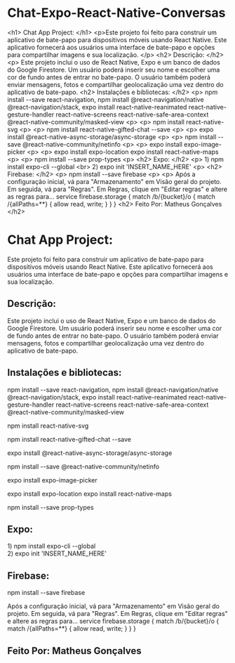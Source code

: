 # Chat-Expo-React-Native-Conversas
&lt;h1> Chat App Project: &lt;/h1>  &lt;p>Este projeto foi feito para construir um aplicativo de bate-papo para dispositivos móveis usando React Native. Este aplicativo fornecerá aos usuários uma interface de bate-papo e opções para compartilhar imagens e sua localização. &lt;/p>  &lt;h2> Descrição: &lt;/h2>  &lt;p> Este projeto inclui o uso de React Native, Expo e um banco de dados do Google Firestore. Um usuário poderá inserir seu nome e escolher uma cor de fundo antes de entrar no bate-papo. O usuário também poderá enviar mensagens, fotos e compartilhar geolocalização uma vez dentro do aplicativo de bate-papo.      &lt;h2> Instalações e bibliotecas: &lt;/h2>  &lt;p> npm install --save react-navigation, npm install @react-navigation/native @react-navigation/stack, expo install react-native-reanimated react-native-gesture-handler react-native-screens react-native-safe-area-context @react-native-community/masked-view &lt;p>   &lt;p> npm install react-native-svg &lt;p>   &lt;p> npm install react-native-gifted-chat --save &lt;p>   &lt;p> expo install @react-native-async-storage/async-storage &lt;p>   &lt;p> npm install --save @react-native-community/netinfo &lt;p>   &lt;p> expo install expo-image-picker &lt;p>   &lt;p> expo install expo-location expo install react-native-maps &lt;p>   &lt;p> npm install --save prop-types  &lt;p>      &lt;h2> Expo: &lt;/h2>      &lt;p> 1) npm install expo-cli --global &lt;br>       2) expo init 'INSERT_NAME_HERE' &lt;p>    &lt;h2> Firebase: &lt;/h2>  &lt;p> npm install --save firebase &lt;p>  &lt;p> Após a configuração inicial, vá para "Armazenamento" em Visão geral do projeto. Em seguida, vá para "Regras". Em Regras, clique em "Editar regras" e altere as regras para...   service firebase.storage {   match /b/{bucket}/o {   match /{allPaths=**} {   allow read, write;   }   }   }    &lt;h2> Feito Por: Matheus Gonçalves &lt;/h2>

<h1> Chat App Project: </h1>

<p>Este projeto foi feito para construir um aplicativo de bate-papo para dispositivos móveis usando React Native. Este aplicativo fornecerá aos usuários uma interface de bate-papo e opções para compartilhar imagens e sua localização. </p>

<h2> Descrição: </h2>

<p> Este projeto inclui o uso de React Native, Expo e um banco de dados do Google Firestore. Um usuário poderá inserir seu nome e escolher uma cor de fundo antes de entrar no bate-papo. O usuário também poderá enviar mensagens, fotos e compartilhar geolocalização uma vez dentro do aplicativo de bate-papo.  
  
<h2> Instalações e bibliotecas: </h2>

<p> npm install --save react-navigation, npm install @react-navigation/native @react-navigation/stack, expo install react-native-reanimated react-native-gesture-handler react-native-screens react-native-safe-area-context @react-native-community/masked-view <p>
  <p> npm install react-native-svg <p>
  <p> npm install react-native-gifted-chat --save <p>
  <p> expo install @react-native-async-storage/async-storage <p>
  <p> npm install --save @react-native-community/netinfo <p>
  <p> expo install expo-image-picker <p>
  <p> expo install expo-location expo install react-native-maps <p>
  <p> npm install --save prop-types  <p>
    
<h2> Expo: </h2>
  
  <p> 1) npm install expo-cli --global <br>
      2) expo init 'INSERT_NAME_HERE' <p>
  
<h2> Firebase: </h2>

<p> npm install --save firebase <p>

<p> Após a configuração inicial, vá para "Armazenamento" em Visão geral do projeto. Em seguida, vá para "Regras". Em Regras, clique em "Editar regras" e altere as regras para...
  service firebase.storage {
  match /b/{bucket}/o {
  match /{allPaths=**} {
  allow read, write;
  }
  }
  }
  
<h2> Feito Por: Matheus Gonçalves </h2>

